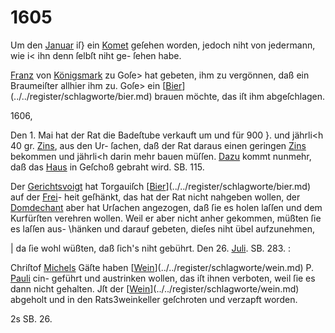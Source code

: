 # 1605

Um den [Januar](../../register/worte/januar.md) iſ} ein [Komet](../../register/worte/komet.md) geſehen worden, jedoch
niht von jedermann, wie i< ihn denn ſelbſt niht ge-
ſehen habe.

[Franz](../../register/worte/franz.md) von [Königsmark](../../register/orte/königsmark.md) zu Goſe> hat gebeten, ihm zu
vergönnen, daß ein Braumeiſter allhier ihm zu. Goſe>
ein [[Bier](../../register/worte/bier.md)](../../register/schlagworte/bier.md) brauen möchte, das iſt ihm abgeſchlagen.

1606,

Den 1. Mai hat der Rat die Badeſtube verkauft um
und für 900 }. und jährli<h 40 gr. [Zins](../../register/worte/zins.md), aus den Ur-
ſachen, daß der Rat daraus einen geringen [Zins](../../register/worte/zins.md) bekommen
und jährli<h darin mehr bauen müſſen. [Dazu](../../register/worte/dazu.md) kommt
nunmehr, daß das [Haus](../../register/worte/haus.md) in Geſchoß gebraht wird.
SB. 115.

Der [Gerichtsvoigt](../../register/worte/gerichtsvoigt.md) hat Torgauiſch [[Bier](../../register/worte/bier.md)](../../register/schlagworte/bier.md) auf der [Frei](../../register/worte/frei.md)-
heit geſhänkt, das hat der Rat nicht nahgeben wollen,
der [Domdechant](../../register/worte/domdechant.md) aber hat Urſachen angezogen, daß ſie es
holen laſſen und dem Kurfürſten verehren wollen. Weil
er aber nicht anher gekommen, müßten ſie es laſſen aus-
\hänken und darauf gebeten, dieſes niht übel aufzunehmen,

| da ſie wohl wüßten, daß ſich's niht gebührt. Den 26. [Juli](../../register/worte/juli.md).
SB. 283. :

Chriſtof [Michels](../../register/worte/michels.md) Gäſte haben [[Wein](../../register/worte/wein.md)](../../register/schlagworte/wein.md) P. [Pauli](../../register/worte/pauli.md) cin-
geführt und austrinken wollen, das iſt ihnen verboten,
weil ſie es dann nicht gehalten. Jſt der [[Wein](../../register/worte/wein.md)](../../register/schlagworte/wein.md) abgeholt
und in den Rats3weinkeller geſchroten und verzapft worden.

2s SB. 26.
